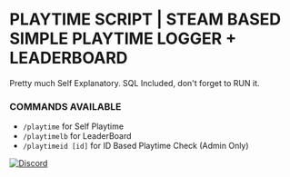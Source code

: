 # PLAYTIME SCRIPT | STEAM BASED SIMPLE PLAYTIME LOGGER + LEADERBOARD

Pretty much Self Explanatory. SQL Included, don't forget to RUN it. 

### COMMANDS AVAILABLE 
- `/playtime` for Self Playtime
- `/playtimelb` for LeaderBoard 
- `/playtimeid [id]` for ID Based Playtime Check (Admin Only)

<a href="https://discord.gg/jrNxkpVaJU" rel="some text">![Discord](https://discordapp.com/api/guilds/816584206838398997/widget.png?style=banner3)</a>
